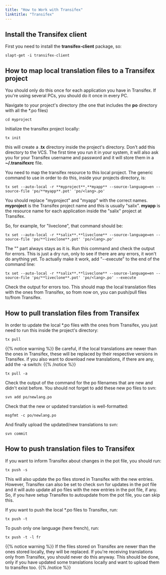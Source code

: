 ```yaml
---
title: "How to Work with Transifex"
linktitle: "Transifex"
---
```


## Install the Transifex client 


First you need to install the **transifex-client** package, so:

```
slapt-get -i transifex-client
```

## How to map local translation files to a Transifex project 


You should only do this once for each application you have in Transifex. If
you're using several PCs, you should do it once in every PC.

Navigate to your project's directory (the one that includes the **po**
directory with all the *.po files)

```
cd myproject
```

Initialize the transifex project locally:

```
tx init
```

this will create a .**tx** directory inside the project's directory. Don't add
this directory to the VCS. The first time you run it in your system, it will
also ask you for your Transifex username and password and it will store them in
a **~/.transifexrc** file.

You need to map the transifex resource to this local project. The generic
command to use in order to do this, inside your projects directory, is:

```
tx set --auto-local -r **myproject**.**myapp** --source-language=en --source-file 'po/**myapp**.pot' 'po/<lang>.po'
```

You should replace "myproject" and "myapp" with the correct names.
__myproject__ is the Transifex project name and this is usually "salix".
__myapp__ is the resource name for each application inside the "salix" project
at Transifex.

So, for example, for "liveclone", that command should be:

```
tx set --auto-local -r **salix**.**liveclone** --source-language=en --source-file 'po/**liveclone**.pot' 'po/<lang>.po'
```

The "<lang>" part always stays as it is. Run this command and check the output
for errors. This is just a dry run, only to see if there are any errors, it
won't do anything yet. To actually make it work, add "--execute" to the end of
the command line:

```
tx set --auto-local -r **salix**.**liveclone** --source-language=en --source-file 'po/**liveclone**.pot' 'po/<lang>.po' --execute
```

Check the output for errors too. This should map the local translation files
with the ones from Transifex, so from now on, you can push/pull files to/from
Transifex.

## How to pull translation files from Transifex 

In order to update the local *.po files with the ones from Transifex, you just need to run this inside the project's directory:

```
tx pull
```

{{% notice warning %}}
Be careful, if the local translations are newer than the ones in Transifex,
these will be replaced by their respective versions in Transifex. if you also
want to download new translations, if there are any, add the -a switch:
{{% /notice %}}

```
tx pull -a
```

Check the output of the command for the po filenames that are new and didn't
exist before. You should not forget to add these new po files to svn:

```
svn add po/newlang.po
```

Check that the new or updated translation is well-formatted:

```
msgfmt -c po/newlang.po
```
And finally upload the updated/new translations to svn:

```
svn commit
```

## How to push translation files to Transifex 

If you want to inform Transifex about changes in the pot file, you should run:

```
tx push -s
```

This will also update the po files stored in Transifex with the new entries.
However, Transifex can also be set to check svn for updates in the pot file and
it will auto update all po files with the new entries in the pot file, if any.
So, if you have setup Transifex to autoupdate from the pot file, you can skip
this.

If you want to push the local *.po files to Transifex, run:

```
tx push -t
```
To push only one language (here french), run:

```
tx push -t -l fr
```

{{% notice warning %}}
If the files stored on Transifex are newer than the ones stored locally, they
will be replaced. If you're receiving translations only from Transifex, you
should never do this anyway. This should be done, only if you have updated some
translations locally and want to upload them to transifex too.
{{% /notice %}}

